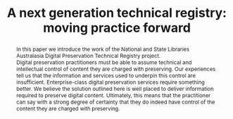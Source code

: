 ---
abstract: 'In this paper we introduce the work of the National and State

  Libraries Australasia Digital Preservation Technical Registry

  project.


  Digital preservation practitioners must be able to assume technical and intellectual
  control of content they are charged with preserving. Our experiences tell us that
  the information and services used to underpin this control are insufficient. Enterprise-class
  digital preservation services require something better. We believe the solution
  outlined here is well placed to deliver information required to preserve digital
  content. Ultimately, this means that the practitioner can say with a strong degree
  of certainty that they do indeed have control of the content they are charged with
  preserving. '
creators:
- McKinney, Peter
- Knight, Steve
- Gattuso, Jay
- Pearson, David
- Coufal, Libor
- DeVorsey, Kevin
- Anderson, David
- Delve, Janet
- Spencer, Ross
- Hutař, Jan
date: null
document_url: https://services.phaidra.univie.ac.at/api/object/o:378074/download
grand_parent: iPRES
institutions: []
keywords:
- technical registry
- formats
- hardware
- carrier media
- operating sysyems
- community
- nsla.
landing_page_url: https://phaidra.univie.ac.at/o:378074
language: eng
layout: publication
license: CC BY-NC-SA 3.0 AT
notes_url: null
parent: iPRES 2014
publication_type: paper
size: 341950
slides_url: null
source_name: iPRES
title: 'A next generation technical registry: moving practice forward'
year: 2014
---